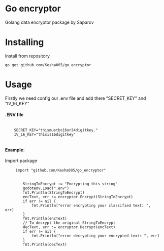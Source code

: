 #  Go encryptor

Golang data encryptor  package  by Saparov

#  Installing
Install from repository
<pre>
<code>go get github.com/Kesha005/go_encryptor</code>
</pre>

#  Usage

Firstly we need config our .env file and add there "SECRET_KEY" and "IV_16_KEY"

<h4>.ENV file</h4>
<pre>
    <code>
    SECRET_KEY="thismustbe16or24digitkey."
    IV_16_KEY="thisis16digitkey"
    </code>
</pre>

<h4>Example:</h4>
<p>Import package</p>
<pre>
    <code>import "github.com/Kesha005/go_encryptor"</code>
</pre>
<pre>
    <code>
        StringToEncrypt := "Encrypting this string"
	    godotenv.Load(".env")
	    fmt.Println(StringToEncrypt)
	    encText, err := encryptor.Encrypt(StringToEncrypt)
	    if err != nil {
		    fmt.Println("error encrypting your classified text: ", err)
	    }
	    fmt.Println(encText)
	    // To decrypt the original StringToEncrypt
	    decText, err := encryptor.Decrypt(encText)
	    if err != nil {
		    fmt.Println("error decrypting your encrypted text: ", err)
	    }
	    fmt.Println(decText)
    </code>
</pre>

